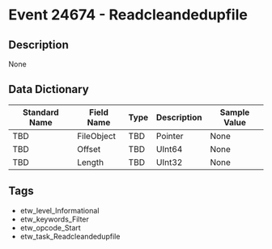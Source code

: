 # Event 24674 - Readcleandedupfile

## Description
None

## Data Dictionary
|Standard Name|Field Name|Type|Description|Sample Value|
|---|---|---|---|---|
|TBD|FileObject|TBD|Pointer|None|None|
|TBD|Offset|TBD|UInt64|None|None|
|TBD|Length|TBD|UInt32|None|None|

## Tags
* etw_level_Informational
* etw_keywords_Filter
* etw_opcode_Start
* etw_task_Readcleandedupfile
